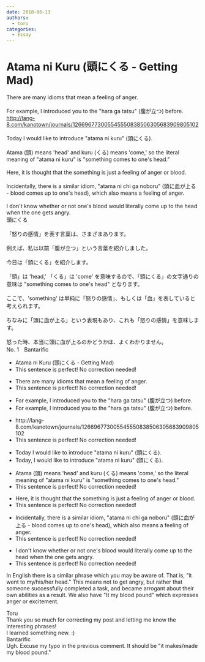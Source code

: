 ```yaml
---
date: 2018-06-13
authors:
  - toru
categories:
  - Essay
---
```


<h1 id="subject_show">Atama ni Kuru (頭にくる - Getting Mad)</h1>
<div class="date" hidden>Jun 13, 2018 20:00</div>
<div id="post"><div id="body_show_ori">
There are many idioms that mean a feeling of anger.<br/><br/>For example, I introduced you to the "hara ga tatsu" (腹が立つ) before.<br/><a href="http://lang-8.com/kanotown/journals/126696773005545550838506305683909805102" target="_blank">http://lang-8.com/kanotown/journals/126696773005545550838506305683909805102</a><br/><br/>Today I would like to introduce "atama ni kuru" (頭にくる).<br/><br/>Atama (頭) means 'head' and kuru (くる) means 'come,' so the literal meaning of "atama ni kuru" is "something comes to one's head."<br/><br/>Here, it is thought that the something is just a feeling of anger or blood.<br/><br/>Incidentally, there is a similar idiom, "atama ni chi ga noboru" (頭に血が上る - blood comes up to one's head), which also means a feeling of anger.<br/><br/>I don't know whether or not one's blood would literally come up to the head when the one gets angry.
</div></div>

<!-- more -->

<div id="post_ja"><div id="body_show_mo">
頭にくる<br/><br/>「怒りの感情」を表す言葉は、さまざまあります。<br/><br/>例えば、私は以前「腹が立つ」という言葉を紹介しました。<br/><br/>今日は「頭にくる」を紹介します。<br/><br/>「頭」は 'head,' 「くる」は 'come' を意味するので、「頭にくる」の文字通りの意味は "something comes to one's head" となります。<br/><br/>ここで、'something' は単純に「怒りの感情」、もしくは「血」を表していると考えられます。<br/><br/>ちなみに「頭に血が上る」という表現もあり、これも「怒りの感情」を意味します。<br/><br/>怒った時、本当に頭に血が上るのかどうかは、よくわかりません。
</div></div>
<div id="block"><div class="first_name"> No. 1　<span class="just_name">Bantarific</span></div><div id="block2">
<ul class="correction_field">
<li class="incorrect">Atama ni Kuru (頭にくる - Getting Mad)</li>
<li class="corrected perfect">This sentence is perfect! No correction needed!</li>
</ul>
<ul class="correction_field">
<li class="incorrect">There are many idioms that mean a feeling of anger.</li>
<li class="corrected perfect">This sentence is perfect! No correction needed!</li>
</ul>
<ul class="correction_field">
<li class="incorrect">For example, I introduced you to the "hara ga tatsu" (腹が立つ) before.</li>
<li class="corrected correct">
For example, I introduced you to <span class="sline"><span class="f_gray">the</span></span> "hara ga tatsu" (腹が立つ) before.
</li>
</ul>
<ul class="correction_field">
<li class="incorrect">http://lang-8.com/kanotown/journals/126696773005545550838506305683909805102</li>
<li class="corrected perfect">This sentence is perfect! No correction needed!</li>
</ul>
<ul class="correction_field">
<li class="incorrect">Today I would like to introduce "atama ni kuru" (頭にくる).</li>
<li class="corrected correct">
Today<span class="f_blue">,</span> I would like to introduce "atama ni kuru" (頭にくる).
</li>
</ul>
<ul class="correction_field">
<li class="incorrect">Atama (頭) means 'head' and kuru (くる) means 'come,' so the literal meaning of "atama ni kuru" is "something comes to one's head."</li>
<li class="corrected perfect">This sentence is perfect! No correction needed!</li>
</ul>
<ul class="correction_field">
<li class="incorrect">Here, it is thought that the something is just a feeling of anger or blood.</li>
<li class="corrected perfect">This sentence is perfect! No correction needed!</li>
</ul>
<ul class="correction_field">
<li class="incorrect">Incidentally, there is a similar idiom, "atama ni chi ga noboru" (頭に血が上る - blood comes up to one's head), which also means a feeling of anger.</li>
<li class="corrected perfect">This sentence is perfect! No correction needed!</li>
</ul>
<ul class="correction_field">
<li class="incorrect">I don't know whether or not one's blood would literally come up to the head when the one gets angry.</li>
<li class="corrected perfect">This sentence is perfect! No correction needed!</li>
</ul>
<p class="comment_small">
 In English there is a similar phrase which you may be aware of. That is, "it went to my/his/her head." This means not to get angry, but rather that someone successfully completed a task, and became arrogant about their own abilities as a result. We also have "It my blood pound" which expresses anger or excitement.
</p>

</div><div class="name"><span class="just_name">Toru</span><br>
Thank you so much for correcting my post and letting me know the interesting phrases!<br/>I learned something new. :)
</div>
<div class="name"><span class="just_name">Bantarific</span><br>
Ugh. Excuse my typo in the previous comment. It should be "it makes/made my blood pound."
</div>
</div>
